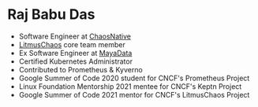 # Raj Babu Das

- Software Engineer at [ChaosNative](https://chaosnative.com)
- [LitmusChaos](https://github.com/litmuschaos) core team member
- Ex Software Engineer at [MayaData](https://mayadata.io)
- Certified Kubernetes Administrator
- Contributed to Prometheus & Kyverno
- Google Summer of Code 2020 student for CNCF's Prometheus Project
- Linux Foundation Mentorship 2021 mentee for CNCF's Keptn Project
- Google Summer of Code 2021 mentor for CNCF's LitmusChaos Project
